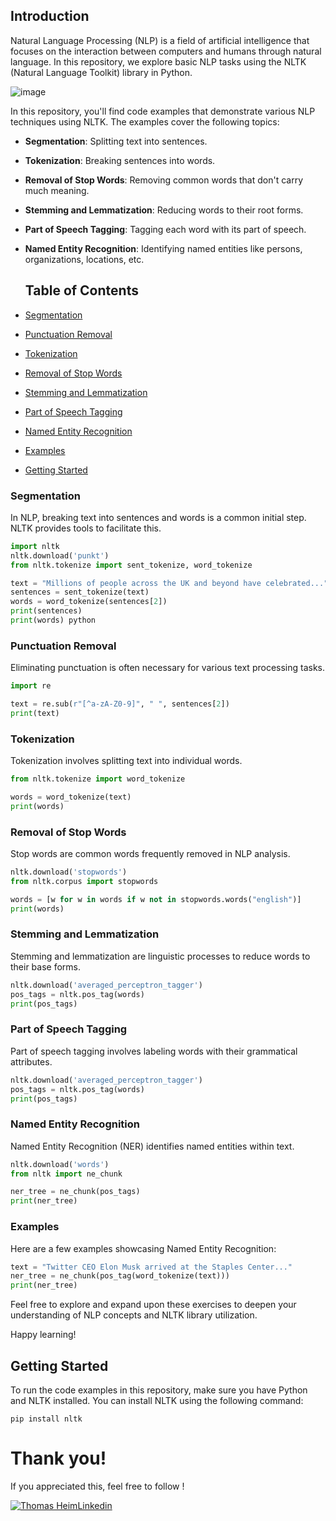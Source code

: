 
## Introduction

Natural Language Processing (NLP) is a field of artificial intelligence that focuses on the interaction between computers and humans through natural language. In this repository, we explore basic NLP tasks using the NLTK (Natural Language Toolkit) library in Python.

![image](https://github.com/ThomasHeim11/NLP-Beginner-Guide/assets/106417552/34aa823d-2200-40d3-8d6e-b8ee44123f16)


In this repository, you'll find code examples that demonstrate various NLP techniques using NLTK. The examples cover the following topics:

- **Segmentation**: Splitting text into sentences.
- **Tokenization**: Breaking sentences into words.
- **Removal of Stop Words**: Removing common words that don't carry much meaning.
- **Stemming and Lemmatization**: Reducing words to their root forms.
- **Part of Speech Tagging**: Tagging each word with its part of speech.
- **Named Entity Recognition**: Identifying named entities like persons, organizations, locations, etc.

  ## Table of Contents

- [Segmentation](#segmentation)
- [Punctuation Removal](#punctuation-removal)
- [Tokenization](#tokenization)
- [Removal of Stop Words](#removal-of-stop-words)
- [Stemming and Lemmatization](#stemming-and-lemmatization)
- [Part of Speech Tagging](#part-of-speech-tagging)
- [Named Entity Recognition](#named-entity-recognition)
- [Examples](#examples)
- [Getting Started](#getting-started)


### Segmentation

In NLP, breaking text into sentences and words is a common initial step. NLTK provides tools to facilitate this.

```python
import nltk
nltk.download('punkt')
from nltk.tokenize import sent_tokenize, word_tokenize

text = "Millions of people across the UK and beyond have celebrated..."
sentences = sent_tokenize(text)
words = word_tokenize(sentences[2])
print(sentences)
print(words) python
```
### Punctuation Removal
Eliminating punctuation is often necessary for various text processing tasks.

```python
import re

text = re.sub(r"[^a-zA-Z0-9]", " ", sentences[2])
print(text)
```
### Tokenization
Tokenization involves splitting text into individual words.

```python
from nltk.tokenize import word_tokenize

words = word_tokenize(text)
print(words)
```
### Removal of Stop Words
Stop words are common words frequently removed in NLP analysis.

```python
nltk.download('stopwords')
from nltk.corpus import stopwords

words = [w for w in words if w not in stopwords.words("english")]
print(words)
```

### Stemming and Lemmatization
Stemming and lemmatization are linguistic processes to reduce words to their base forms.

```python
nltk.download('averaged_perceptron_tagger')
pos_tags = nltk.pos_tag(words)
print(pos_tags)
```

### Part of Speech Tagging
Part of speech tagging involves labeling words with their grammatical attributes.

```python
nltk.download('averaged_perceptron_tagger')
pos_tags = nltk.pos_tag(words)
print(pos_tags)
```
### Named Entity Recognition
Named Entity Recognition (NER) identifies named entities within text.

```python
nltk.download('words')
from nltk import ne_chunk

ner_tree = ne_chunk(pos_tags)
print(ner_tree)
```

### Examples
Here are a few examples showcasing Named Entity Recognition:

```python
text = "Twitter CEO Elon Musk arrived at the Staples Center..."
ner_tree = ne_chunk(pos_tag(word_tokenize(text)))
print(ner_tree)
```

Feel free to explore and expand upon these exercises to deepen your understanding of NLP concepts and NLTK library utilization.

Happy learning!

## Getting Started

To run the code examples in this repository, make sure you have Python and NLTK installed. You can install NLTK using the following command:

```
pip install nltk
```
# Thank you!

If you appreciated this, feel free to follow !

[![Thomas HeimLinkedin](https://img.shields.io/badge/LinkedIn-0077B5?style=for-the-badge&logo=linkedin&logoColor=white)](https://www.linkedin.com/in/thomas-heim11/)
